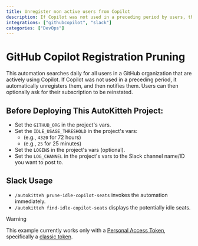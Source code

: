 ```yaml
---
title: Unregister non active users from Copilot
description: If Copilot was not used in a preceding period by users, the workflow automatically unregisters and notifies them. Users can ask for their subscription to be reinstated.
integrations: ["githubcopilot", "slack"]
categories: ["DevOps"]
---
```


# GitHub Copilot Registration Pruning

This automation searches daily for all users in a GitHub organization that are actively using Copilot.
If Copilot was not used in a preceding period, it automatically unregisters them, and then notifies them.
Users can then optionally ask for their subscription to be reinstated.

## Before Deploying This AutoKitteh Project:
- Set the `GITHUB_ORG` in the project's vars.
- Set the `IDLE_USAGE_THRESHOLD` in the project's vars:
  - (e.g., `4320` for 72 hours)
  - (e.g., `25` for 25 minutes)
- Set the `LOGINS` in the project's vars (optional).
- Set the `LOG_CHANNEL` in the project's vars to the Slack channel name/ID you want to post to.

## Slack Usage

- `/autokitteh prune-idle-copilot-seats` invokes the automation immediately.
- `/autokitteh find-idle-copilot-seats` displays the potentially idle seats.

> [!WARNING]
> This example currently works only with a [Personal Access Token](https://docs.autokitteh.com/integrations/github/connection/#personal-access-token-pat), specifically a [classic token](https://docs.github.com/en/authentication/keeping-your-account-and-data-secure/managing-your-personal-access-tokens#creating-a-personal-access-token-classic).
